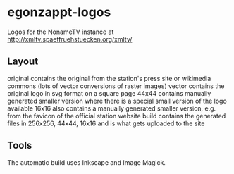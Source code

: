 egonzappt-logos
===============

Logos for the NonameTV instance at http://xmltv.spaetfruehstuecken.org/xmltv/

Layout
------
original contains the original from the station's press site or wikimedia commons (lots of vector conversions of raster images)
vector contains the original logo in svg format on a square page
44x44 contains manually generated smaller version where there is a special small version of the logo available
16x16 also contains a manually generated smaller version, e.g. from the favicon of the official station website
build contains the generated files in 256x256, 44x44, 16x16 and is what gets uploaded to the site

Tools
-----
The automatic build uses Inkscape and Image Magick.
